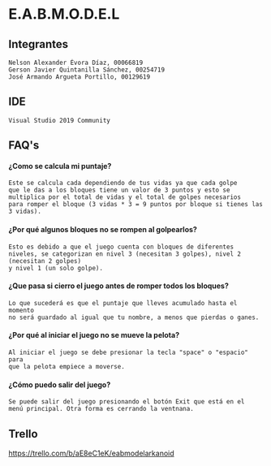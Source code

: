 # **E.A.B.M.O.D.E.L**

## **Integrantes**

    Nelson Alexander Évora Díaz, 00066819
    Gerson Javier Quintanilla Sánchez, 00254719
    José Armando Argueta Portillo, 00129619

## **IDE**

    Visual Studio 2019 Community

## **FAQ's**

   #### **¿Como se calcula mi puntaje?**

    Este se calcula cada dependiendo de tus vidas ya que cada golpe 
    que le das a los bloques tiene un valor de 3 puntos y esto se 
    multiplica por el total de vidas y el total de golpes necesarios 
    para romper el bloque (3 vidas * 3 = 9 puntos por bloque si tienes las 3 vidas).

   #### **¿Por qué algunos bloques no se rompen al golpearlos?**

    Esto es debido a que el juego cuenta con bloques de diferentes 
    niveles, se categorizan en nivel 3 (necesitan 3 golpes), nivel 2 (necesitan 2 golpes) 
    y nivel 1 (un solo golpe). 

   #### **¿Que pasa si cierro el juego antes de romper todos los bloques?**

    Lo que sucederá es que el puntaje que lleves acumulado hasta el momento 
    no será guardado al igual que tu nombre, a menos que pierdas o ganes.

   #### **¿Por qué al iniciar el juego no se mueve la pelota?**

    Al iniciar el juego se debe presionar la tecla "space" o "espacio" para 
    que la pelota empiece a moverse. 
    
   #### **¿Cómo puedo salir del juego?**

    Se puede salir del juego presionando el botón Exit que está en el 
    menú principal. Otra forma es cerrando la ventnana.
    

 ## **Trello**

 https://trello.com/b/aE8eC1eK/eabmodelarkanoid

